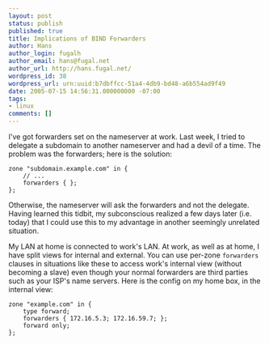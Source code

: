 ```yaml
---
layout: post
status: publish
published: true
title: Implications of BIND Forwarders
author: Hans
author_login: fugalh
author_email: hans@fugal.net
author_url: http://hans.fugal.net/
wordpress_id: 38
wordpress_url: urn:uuid:b7dbffcc-51a4-4db9-bd48-a6b554ad9f49
date: 2005-07-15 14:56:31.000000000 -07:00
tags:
- linux
comments: []
---
```

<p>I've got forwarders set on the nameserver at work. Last week, I tried to
delegate a subdomain to another nameserver and had a devil of a time. The
problem was the forwarders; here is the solution:</p>

<pre><code>zone "subdomain.example.com" in {
    // ...
    forwarders { };
};
</code></pre>

<p>Otherwise, the nameserver will ask the forwarders and not the delegate. Having
learned this tidbit, my subconscious realized a few days later (i.e. today)
that I could use this to my advantage in another seemingly unrelated situation.</p>

<p>My LAN at home is connected to work's LAN. At work, as well as at home, I have
split views for internal and external. You can use per-zone <code>forwarders</code>
clauses in situations like these to access work's internal view (without
becoming a slave) even though your normal forwarders are third parties such as
your ISP's name servers. Here is the config on my home box, in the internal
view:</p>

<pre><code>zone "example.com" in {
    type forward;
    forwarders { 172.16.5.3; 172.16.59.7; };
    forward only;
};
</code></pre>
